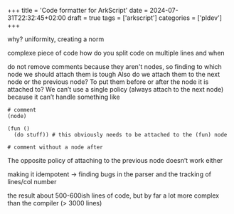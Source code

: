 +++
title = 'Code formatter for ArkScript'
date = 2024-07-31T22:32:45+02:00
draft = true
tags = ['arkscript']
categories = ['pldev']
+++

why?
uniformity, creating a norm

complexe piece of code
how do you split code on multiple lines and when

do not remove comments because they aren't nodes, so finding to which node we should attach them is tough
Also do we attach them to the next node or the previous node? To put them before or after the node it is attached to?
We can’t use a single policy (always attach to the next node) because it can’t handle something like
```
# comment
(node)

(fun ()
  (do stuff)) # this obviously needs to be attached to the (fun) node

# comment without a node after
```
The opposite policy of attaching to the previous node doesn’t work either

making it idempotent
-> finding bugs in the parser and the tracking of lines/col number

the result
about 500-600ish lines of code, but by far a lot more complex than the compiler (> 3000 lines)

